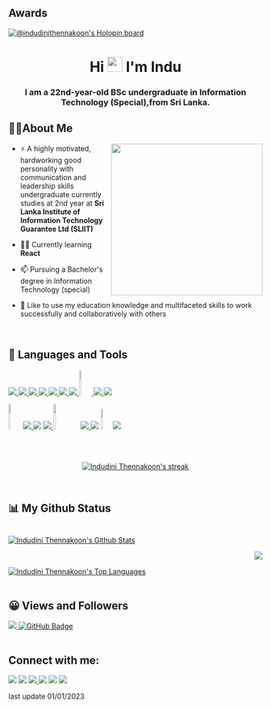 ## Awards
<a href="https://holopin.io/@indudinithennakoon">
  <img src="https://holopin.me/indudinithennakoon" alt="@indudinithennakoon's Holopin board" />
</a>
</br>

<h1 align="center">Hi <img src="https://raw.githubusercontent.com/MartinHeinz/MartinHeinz/master/wave.gif" width="30px"> I'm Indu</h1>
<h3 align="center">I am a 22nd-year-old BSc undergraduate in Information Technology (Special),from Sri Lanka.</h3>


##  🙋‍♀️About Me
<p align="left"> 
  <p align="right">
  <img align="right" width="" height="300" src="https://camo.githubusercontent.com/691cdc5f9c4dc0e88650b97d480af9237d9422963bd1184f95e00087d3aa8bbd/68747470733a2f2f692e696d6775722e636f6d2f72486c456444712e676966"/>
  </p>

- ⚡ A highly motivated, hardworking good personality with communication and leadership skills undergraduate currently studies at 2nd year at **Sri Lanka Institute of Information Technology Guarantee Ltd (SLIIT)**

- 👨‍💻 Currently learning **React**
- 📫 Pursuing a Bachelor's degree in Information Technology (special) 
- 👯 Like to use my education knowledge and multifaceted skills to work successfully and collaboratively with others
  
</br>


## 🚀 Languages and Tools

<p align="left"> 
    <a href="https://www.cprogramming.com" target="_blank"> <img src="https://img.icons8.com/color/48/000000/c-programming.png"/>
    <a href="https://www.cprogramming.com" target="_blank"> <img src="https://img.icons8.com/color/50/000000/c-plus-plus-logo.png"/>
    <a href="https://www.java.com" target="_blank"> <img src="https://img.icons8.com/color/48/000000/java-coffee-cup-logo.png"/> </a> 
    <a href="https://www.python.org" target="_blank"> <img src="https://img.icons8.com/color/48/000000/python.png"/> </a>
    <a href="https://www.w3.org/html/" target="_blank"> <img src="https://img.icons8.com/color/48/000000/html-5.png"/> </a>  
    <a href="https://www.w3schools.com/css/" target="_blank"> <img src="https://img.icons8.com/color/48/000000/css3.png"/> </a>
    <a href="https://www.javascript.com/" target="_blank"><img src="https://img.icons8.com/color/48/000000/javascript--v1.png"/> </a>
    <a href="https://www.php.net/" target="_blank"> <img width="5%" height="50" src="https://img.icons8.com/offices/30/000000/php-logo.png"/>
    <a href="https://https://www.mysql.com//" target="_blank"> <img src="https://img.icons8.com/color/48/000000/mysql-logo.png"/>
    <a href="https://www.typescriptlang.org/" target="_blank"> <img src="https://img.icons8.com/fluency/48/000000/typescript.png"/>
</p>

<p align="left">
    <a href="#"><img width="5%" height="50" src= "https://user-images.githubusercontent.com/83856879/147408504-caadbb41-2053-44ed-aea3-885aed359c1e.png" height="175px"/></a>
    <a href= "https://code.visualstudio.com"target="_blank"> <img src="https://img.icons8.com/fluency/48/000000/visual-studio-code-2019.png"/>
    <a href="https://visualstudio.microsoft.com/" target="_blank"> <img src="https://img.icons8.com/color/48/000000/visual-studio.png"/></a>
    <a href="https://www.jetbrains.com/pycharm" target="_blank"> <img src="https://img.icons8.com/color/48/000000/pycharm.png"/>
    <a href="#"><img width="10%" height="50" src= "https://user-images.githubusercontent.com/83856879/147408567-2cd0ccb3-d3ee-443f-980b-40483c8aefa9.jpg" height="175px"/></a>
    <a href="https://git-scm.com/" target="_blank"> <img src="https://img.icons8.com/color/48/000000/git.png"/> </a> 
    <a href="https://www.jetbrains.com/" target="_blank"> <img src="https://img.icons8.com/color/48/000000/jetbrains.png"/></a>
    <a href="https://www.eclipse.org/" target="_blank"> <img width="4%" height="40" src="https://img.icons8.com/officexs/16/000000/java-eclipse.png"/></a>
    <a href="https://github.com/" target="_blank"> <img src="https://img.icons8.com/color/48/000000/github.png"/></a>
</p>
  </br></br>
<p align="center">
  <p align="center">
    <a href="https://github.com/IndudiniThennakoon/github-readme-streak-stats">
        <img title="🔥 Get streak stats for your profile at git.io/streak-stats" alt="Indudini Thennakoon's streak" src="https://github-readme-streak-stats.herokuapp.com/?user=IndudiniThennakoon&theme=black-ice&hide_border=true&stroke=0000&background=000000"/>
    </a>
  </p>
</p>
<br/>

## 📊 My Github Status
  <br/>
    <a href="https://github.com/IndudiniThennakoon/github-readme-stats"><img alt="Indudini Thennakoon's Github Stats" src="https://github-readme-stats.vercel.app/api?username=IndudiniThennakoon&show_icons=true&count_private=true&theme=react&hide_border=true&bg_color=000000" /></a>
     <p>
  <div align="center">
<img src="https://i.pinimg.com/originals/8d/4b/77/8d4b77c44b7a68c0fd609411e2c0ec3c.gif" align="right">
  </div>
</div>
<div>
  <br>
</p>
  <a href="https://github.com/IndudiniThennakoon/github-readme-stats"><img alt="Indudini Thennakoon's Top Languages" src="https://github-readme-stats.vercel.app/api/top-langs/?username=IndudiniThennakoon&langs_count=20&count_private=true&layout=compact&theme=react&hide_border=true&bg_color=000000" /></a>
 
  <br/>
  <br/>

## 😀 Views and Followers
<a href="https://github.com/Meghna-DAS/github-profile-views-counter">
    <img src="https://komarev.com/ghpvc/?username=IndudiniThennakoon">
</a>
<a href="https://github.com/IndudiniThennakoon?tab=followers"><img src="https://img.shields.io/github/followers/IndudiniThennakoon?label=Followers&style=social" alt="GitHub Badge"></a>
</br>
</br>
  
 


## Connect with me:
<p align="left">
<a href = "https://www.linkedin.com/in/indudini-thennakoon/"><img src="https://img.icons8.com/fluent/48/000000/linkedin.png"/></a>
 <a href = "https://twitter.com/indudini/"><img src="https://img.icons8.com/fluency/48/000000/twitter.png"/></a>
<a href = "thennakoonindudini@gmail.com"><img src="https://img.icons8.com/fluency/48/000000/gmail-new.png"/>
<a href = "https://www.instagram.com/i_ndu_/"><img src="https://img.icons8.com/fluent/48/000000/instagram-new.png"/></a>
<a href = "https://www.facebook.com/IndudiniThennakoon/"><img src="https://img.icons8.com/fluency/48/000000/facebook-new.png"/></a>
<a href = "https://www.hackerrank.com/thennakoonindud1"><img src="https://img.icons8.com/external-tal-revivo-filled-tal-revivo/48/000000/external-hackerrank-is-a-technology-company-that-focuses-on-competitive-programming-logo-filled-tal-revivo.png"/></a>
</p>
last update 01/01/2023

